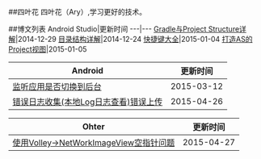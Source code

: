 ##四叶花
四叶花（Ary）,学习更好的技术。

##博文列表
Android Studio|更新时间
---|---
[Gradle与Project Structure详解](https://github.com/siyehua/Adnroid-Notes/tree/master/Android%20Studio/Gradle%20And%20Project%20Structrue)|2014-12-29
[目录结构详解](https://github.com/siyehua/Adnroid-Notes/tree/master/Android%20Studio/Directory%20Info)|2014-12-24
[快捷键大全](https://github.com/siyehua/Adnroid-Notes/tree/master/Android%20Studio/KeyMap)|2015-01-04
[打造AS的Project视图](https://github.com/siyehua/Adnroid-Notes/tree/master/Android%20Studio/Make%20Project%20View)|2015-01-05



Android |更新时间
---|---
[监听应用是否切换到后台](https://github.com/siyehua/Adnroid-Notes/tree/master/Android/AppIsBackground)|2015-03-12
[错误日志收集(本地Log日志查看)错误上传](https://github.com/siyehua/Adnroid-Notes/tree/master/Android/ErrorHelper)|2015-04-26




Ohter|更新时间
---|---
[使用Volley→NetWorkImageView空指针问题](https://github.com/siyehua/Adnroid-Notes/tree/master/Othter/NetWrokImagView_Pointerr)|2015-04-27